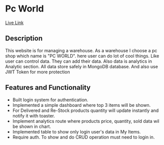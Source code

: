 # Pc World

[Live Link](https://pc-world-5e4fb.web.app)

## Description

This website is for managing a warehouse. As a warehouse I choose a pc shop which name is "PC WORLD".
here user can do lot of cool things. Like user can control data. They can add their data. Also data is analytics in Analytic section. All data store safely in MongoDB database. And also use JWT Token for more protection

## Features and Functionality

- Built login system for authentication.
- Implemented a simple dashboard where top 3 items will be shown.
- For Delivered and Re-Stock products quantity will update instantly and notify it with toaster.
- Implement analytics route where products price, quantity, sold data wil be shown in chart.
- Implemented table to show only login user's data in My Items.
- Require auth. To show and do CRUD operation must need to login in.
